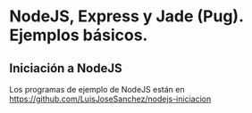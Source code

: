 # NodeJS, Express y Jade (Pug). Ejemplos básicos.

## Iniciación a NodeJS

Los programas de ejemplo de NodeJS están en <a href="https://github.com/LuisJoseSanchez/nodejs-iniciacion">https://github.com/LuisJoseSanchez/nodejs-iniciacion</a>
